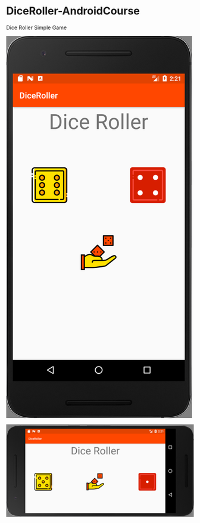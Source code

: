 # DiceRoller-AndroidCourse
Dice Roller Simple Game 

![Alt text](https://github.com/Maysaraodeh/DiceRoller-AndroidCourse/blob/master/screenshots/Screen%20Shot%202017-10-17%20at%202.21.09%20AM.png "Portrait mode")

![Alt text](https://github.com/Maysaraodeh/DiceRoller-AndroidCourse/blob/master/screenshots/Screen%20Shot%202017-10-17%20at%202.21.35%20AM.png "Landscape mode")
